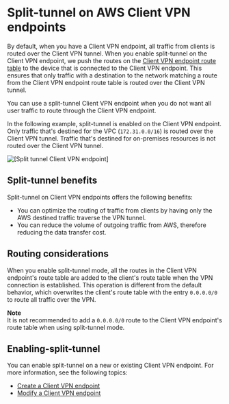# Split\-tunnel on AWS Client VPN endpoints<a name="split-tunnel-vpn"></a>

By default, when you have a Client VPN endpoint, all traffic from clients is routed over the Client VPN tunnel\. When you enable split\-tunnel on the Client VPN endpoint, we push the routes on the [Client VPN endpoint route table](cvpn-working-routes.md) to the device that is connected to the Client VPN endpoint\. This ensures that only traffic with a destination to the network matching a route from the Client VPN endpoint route table is routed over the Client VPN tunnel\. 

You can use a split\-tunnel Client VPN endpoint when you do not want all user traffic to route through the Client VPN endpoint\. 

In the following example, split\-tunnel is enabled on the Client VPN endpoint\. Only traffic that's destined for the VPC \(`172.31.0.0/16`\) is routed over the Client VPN tunnel\. Traffic that's destined for on\-premises resources is not routed over the Client VPN tunnel\.

![\[Split tunnel Client VPN endpoint\]](http://docs.aws.amazon.com/vpn/latest/clientvpn-admin/images/client-vpn-split-tunnel.png)

## Split\-tunnel benefits<a name="split-tunnel-benefits"></a>

Split\-tunnel on Client VPN endpoints offers the following benefits:
+ You can optimize the routing of traffic from clients by having only the AWS destined traffic traverse the VPN tunnel\.
+ You can reduce the volume of outgoing traffic from AWS, therefore reducing the data transfer cost\.

## Routing considerations<a name="split-tunnel-routing"></a>

When you enable split\-tunnel mode, all the routes in the Client VPN endpoint's route table are added to the client's route table when the VPN connection is established\. This operation is different from the default behavior, which overwrites the client's route table with the entry `0.0.0.0/0` to route all traffic over the VPN\.

**Note**  
It is not recommended to add a `0.0.0.0/0` route to the Client VPN endpoint's route table when using split\-tunnel mode\.

## Enabling\-split\-tunnel<a name="split-tunnel-enable"></a>

You can enable split\-tunnel on a new or existing Client VPN endpoint\. For more information, see the following topics:
+ [Create a Client VPN endpoint](cvpn-working-endpoints.md#cvpn-working-endpoint-create)
+ [Modify a Client VPN endpoint](cvpn-working-endpoints.md#cvpn-working-endpoint-modify)